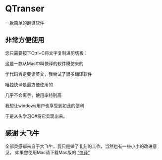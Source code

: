 # QTranser
一款简单的翻译软件

## 非常方便使用
您只需要按下Ctrl+C将文字复制进剪切板：

这是一款从Mac中叫快译的软件模仿来的

学代码肯定要读英文，我尝试了很多翻译软件

唯独快译是最方便使用的

几乎不会离手，使用率特别高

我想让windows用户也享受到如此的便利

于是从头学习C#将它实现出来。

## 感谢 大飞牛
全部灵感都来自于大飞牛，我只是做了复刻的工作，当然也有一些小小的改进意见。
如果您使用Mac请下载Mac版的
[“快译”](https://itunes.apple.com/cn/app/%E5%BF%AB%E8%AF%91-%E5%A4%9A%E8%AF%AD%E8%A8%80%E6%99%BA%E8%83%BD%E5%AD%97%E5%85%B8/id1217010477?mt=12)
